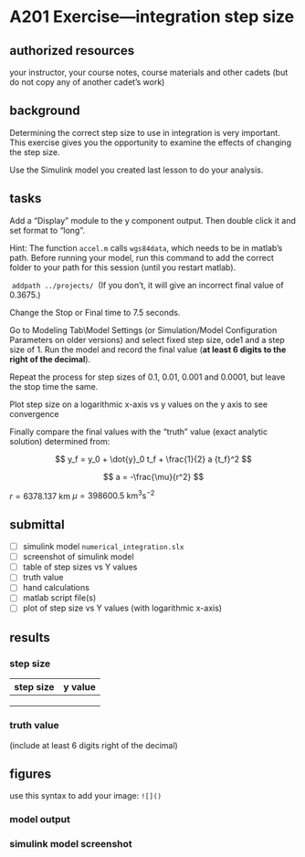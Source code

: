 # A201 Exercise—integration step size

## authorized resources

 your instructor, your course notes, course materials and other cadets (but do not copy any of another cadet’s work)

## background

Determining the correct step size to use in integration is very important. This exercise gives you the opportunity to examine the effects of changing the step size.  

Use the Simulink model you created last lesson to do your analysis. 

## tasks

Add a “Display” module to the y component output. Then double click it and set format to “long”.

Hint: The function `accel.m` calls `wgs84data`, which needs to be in matlab’s path. Before running your model, run this command to add the correct folder to your path for this session (until you restart matlab). 

​    `addpath ../projects/` 
​    (If you don’t, it will give an incorrect final value of 0.3675.)

Change the Stop or Final time to 7.5 seconds.

Go to Modeling Tab\Model Settings (or Simulation/Model Configuration Parameters on older versions) and select fixed step size, ode1 and a step size of 1. Run the model and record the final value (**at least 6 digits to the right of the decimal**).

Repeat the process for step sizes of  0.1, 0.01, 0.001 and 0.0001, but leave the stop time the same. 

Plot step size on a logarithmic x-axis vs y values on the y axis to see convergence

Finally compare the final values with the “truth” value (exact analytic solution) determined from:

$$
y_f = y_0 + \dot{y}_0 t_f + \frac{1}{2} a {t_f}^2
$$

$$
a = -\frac{\mu}{r^2}
$$

$r=6378.137 \text{ km}$ 
$\mu=398600.5 \ \mathrm{km^3 s^{-2}}$

## submittal

- [ ] simulink model `numerical_integration.slx`
- [ ] screenshot of simulink model
- [ ] table of step sizes vs Y values
- [ ] truth value
- [ ] hand calculations 
- [ ] matlab script file(s)
- [ ] plot of step size vs Y values (with logarithmic x-axis)

## results

### step size

| step size | y value |
| --------- | ------- |
|           |         |
|           |         |
|           |         |

### truth value

(include at least 6 digits right of the decimal)

## figures

use this syntax to add your image: `![]()`

### model output

### simulink model screenshot
